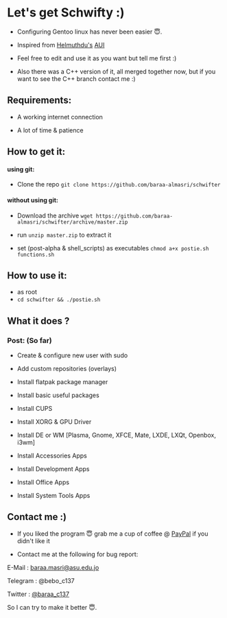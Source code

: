 # Let's get Schwifty :)
- Configuring Gentoo linux has never been easier 😇.

- Inspired from [Helmuthdu's](https://github.com/helmuthdu)   [AUI](https://github.com/helmuthdu/aui)

- Feel free to edit and use it as you want but tell me first :)

- Also there was a C++ version of it, all merged together now, but if you want to see the C++ branch contact me :)

## Requirements:
- A working internet connection
  
- A lot of time & patience
  
## How to get it:
#### using git:
- Clone the repo `git clone https://github.com/baraa-almasri/schwifter`

#### without using git:
- Download the archive `wget https://github.com/baraa-almasri/schwifter/archive/master.zip`

- run `unzip master.zip` to extract it

- set (post-alpha & shell_scripts) as executables `chmod a+x postie.sh functions.sh`

## How to use it:
- as root
- `cd schwifter && ./postie.sh`

## What it does ? 
### Post: (So far)
- Create & configure new user with sudo

- Add custom repositories (overlays)

- Install flatpak package manager

- Install basic useful packages

- Install CUPS

- Install XORG & GPU Driver

- Install DE or WM [Plasma, Gnome, XFCE, Mate, LXDE, LXQt, Openbox, i3wm]

- Install Accessories Apps

- Install Development Apps

- Install Office Apps

- Install System Tools Apps

## Contact me :)
- If you liked the program 😇 grab me a cup of coffee @ [PayPal](https://www.paypal.me/baraamasri) if you didn't like it

- Contact me at the following for bug report: 

E-Mail : baraa.masri@asu.edu.jo 

Telegram : @bebo_c137 

Twitter : [@baraa_c137](https://twitter.com/baraa_c137) 

So I can try to make it better 😇.
